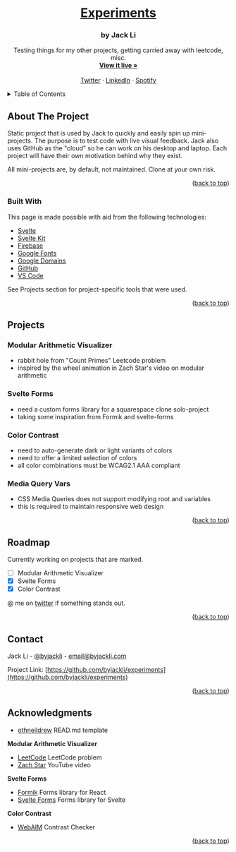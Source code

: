 <div id="top"></div>

<div align="center">
  <a href="https://github.com/byjackli/experiments">
    <h1>Experiments</h1>
  </a>

  <h3 align="center">by Jack Li</h3>

  <p align="center">
    Testing things for my other projects, getting carried away with leetcode, misc.
    <br />
    <a href="https://experiments.byjackli.com"><strong>View it live »</strong></a>
    <br />
    <br />
    <a href="https://twitter.com/byjackli">Twitter</a>
    ·
    <a href="https://www.linkedin.com/in/byjackli/">LinkedIn</a>
    ·
    <a href="https://open.spotify.com/user/primeno17">Spotify</a>
  </p>
</div>



<!-- TABLE OF CONTENTS -->
<details>
  <summary>Table of Contents</summary>
  <ol>
    <li>
      <a href="#about-the-project">About The Project</a>
      <ul>
        <li><a href="#built-with">Built With</a></li>
      </ul>
    </li>
    <li><a href="#projects">Projects</a>
    <ul>
        <li><a href="#modular-arithmetic-visualizer">Modular Arithmetic Visualizer</a></li>
        <li><a href="#svelte-forms">Svelte Forms</a></li>
        <li><a href="#color-contrast">Color Contrast</a></li>
      </ul>
    </li>
    <li><a href="#roadmap">Roadmap</a></li>
    <li><a href="#acknowledgments">Acknowledgments</a></li>
  </ol>
</details>



<!-- ABOUT THE PROJECT -->
## About The Project

Static project that is used by Jack to quickly and easily spin up mini-projects. The purpose is to test code with live visual feedback. Jack also uses GitHub as the "cloud" so he can work on his desktop and laptop. Each project will have their own motivation behind why they exist.

All mini-projects are, by default, not maintained. Clone at your own risk.
<p align="right">(<a href="#top">back to top</a>)</p>



### Built With

This page is made possible with aid from the following technologies:
* [Svelte](https://svelte.dev/)
* [Svelte Kit](https://kit.svelte.dev/)
* [Firebase](https://firebase.google.com/)
* [Google Fonts](https://fonts.google.com/icons)
* [Google Domains](https://domains.google.com/)
* [GitHub](https://github.com/)
* [VS Code](https://code.visualstudio.com/)

See Projects section for project-specific tools that were used.
<p align="right">(<a href="#top">back to top</a>)</p>

## Projects

### Modular Arithmetic Visualizer
* rabbit hole from "Count Primes" Leetcode problem
* inspired by the wheel animation in Zach Star's video on modular arithmetic


### Svelte Forms
* need a custom forms library for a squarespace clone solo-project
* taking some inspiration from Formik and svelte-forms


### Color Contrast
* need to auto-generate dark or light variants of colors
* need to offer a limited selection of colors
* all color combinations must be WCAG2.1 AAA compliant


### Media Query Vars
* CSS Media Queries does not support modifying root and variables
* this is required to maintain responsive web design

<p align="right">(<a href="#top">back to top</a>)</p>



<!-- ROADMAP -->
## Roadmap
Currently working on projects that are marked.

- [ ] Modular Arithmetic Visualizer
- [x] Svelte Forms
- [x] Color Contrast

@ me on [twitter](https://www.twitter.com/byjackli) if something stands out.
<p align="right">(<a href="#top">back to top</a>)</p>



<!-- CONTACT -->
## Contact

Jack Li - [@byjackli](https://twitter.com/byjackli) - email@byjackli.com

Project Link: [https://github.com/byjackli/experiments](https://github.com/byjackli/experiments)

<p align="right">(<a href="#top">back to top</a>)</p>



<!-- ACKNOWLEDGMENTS -->
## Acknowledgments

* [othneildrew](https://github.com/othneildrew/Best-README-Template) READ.md template


<strong>Modular Arithmetic Visualizer</strong>
* [LeetCode](https://leetcode.com/problems/count-primes/) LeetCode problem
* [Zach Star](https://www.youtube.com/watch?v=lJ3CD9M3nEQ) YouTube video

<strong>Svelte Forms</strong>
* [Formik](https://formik.org/) Forms library for React
* [Svelte Forms](https://github.com/chainlist/svelte-forms) Forms library for Svelte

<strong>Color Contrast</strong>
* [WebAIM](https://webaim.org/) Contrast Checker

<p align="right">(<a href="#top">back to top</a>)</p>
